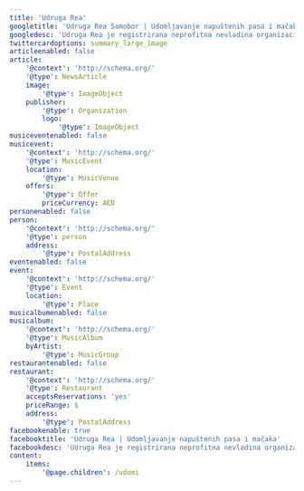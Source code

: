 ```yaml
---
title: 'Udruga Rea'
googletitle: 'Udruga Rea Samobor | Udomljavanje napuštenih pasa i mačaka'
googledesc: 'Udruga Rea je registrirana neprofitna nevladina organizacija, skupina volontera čiji je cilj udomljavanje napuštenih pasa i mačaka grada Samobora i okolice.'
twittercardoptions: summary_large_image
articleenabled: false
article:
    '@context': 'http://schema.org/'
    '@type': NewsArticle
    image:
        '@type': ImageObject
    publisher:
        '@type': Organization
        logo:
            '@type': ImageObject
musiceventenabled: false
musicevent:
    '@context': 'http://schema.org/'
    '@type': MusicEvent
    location:
        '@type': MusicVenue
    offers:
        '@type': Offer
        priceCurrency: AED
personenabled: false
person:
    '@context': 'http://schema.org/'
    '@type': person
    address:
        '@type': PostalAddress
eventenabled: false
event:
    '@context': 'http://schema.org/'
    '@type': Event
    location:
        '@type': Place
musicalbumenabled: false
musicalbum:
    '@context': 'http://schema.org/'
    '@type': MusicAlbum
    byArtist:
        '@type': MusicGroup
restaurantenabled: false
restaurant:
    '@context': 'http://schema.org/'
    '@type': Restaurant
    acceptsReservations: 'yes'
    priceRange: $
    address:
        '@type': PostalAddress
facebookenable: true
facebooktitle: 'Udruga Rea | Udomljavanje napuštenih pasa i mačaka'
facebookdesc: 'Udruga Rea je registrirana neprofitna nevladina organizacija, skupina volontera čiji je cilj udomljavanje napuštenih pasa i mačaka grada Samobora i okolice.'
content:
    items:
        '@page.children': /udomi
---
```


